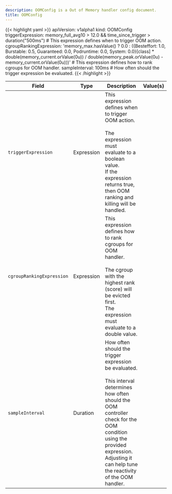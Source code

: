 ```yaml
---
description: OOMConfig is a Out of Memory handler config document.
title: OOMConfig
---
```


<!-- markdownlint-disable -->









{{< highlight yaml >}}
apiVersion: v1alpha1
kind: OOMConfig
triggerExpression: memory_full_avg10 > 12.0 && time_since_trigger > duration("500ms") # This expression defines when to trigger OOM action.
cgroupRankingExpression: 'memory_max.hasValue() ? 0.0 : ({Besteffort: 1.0, Burstable: 0.5, Guaranteed: 0.0, Podruntime: 0.0, System: 0.0}[class] * double(memory_current.orValue(0u)) / double(memory_peak.orValue(0u) - memory_current.orValue(0u)))' # This expression defines how to rank cgroups for OOM handler.
sampleInterval: 100ms # How often should the trigger expression be evaluated.
{{< /highlight >}}


| Field | Type | Description | Value(s) |
|-------|------|-------------|----------|
|`triggerExpression` |Expression |This expression defines when to trigger OOM action.<br><br>The expression must evaluate to a boolean value.<br>If the expression returns true, then OOM ranking and killing will be handled.  | |
|`cgroupRankingExpression` |Expression |This expression defines how to rank cgroups for OOM handler.<br><br>The cgroup with the highest rank (score) will be evicted first.<br>The expression must evaluate to a double value.  | |
|`sampleInterval` |Duration |How often should the trigger expression be evaluated.<br><br>This interval determines how often should the OOM controller<br>check for the OOM condition using the provided expression.<br>Adjusting it can help tune the reactivity of the OOM handler.  | |






